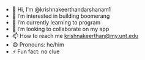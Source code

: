 - 👋 Hi, I’m @krishnakeerthandarshanam1
- 👀 I’m interested in building boomerang 
- 🌱 I’m currently learning to program
- 💞️ I’m looking to collaborate on my app
- 📫 How to reach me krishnakeerthan@my.unt.edu
- 😄 Pronouns: he/him
- ⚡ Fun fact: no clue

<!---
krishnakeerthandarshanam1/krishnakeerthandarshanam1 is a ✨special✨ repository because its `README.md` (this file) appears on your GitHub profile.
You can click the Preview link to take a look at your changes.
--->
